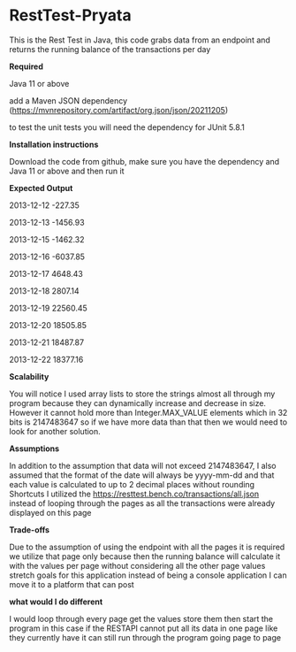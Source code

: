 # RestTest-Pryata
 This is the Rest Test in Java, this code grabs data from an endpoint and returns the running balance of the transactions per day 
 
**Required**

Java 11 or above

 add a Maven JSON dependency (https://mvnrepository.com/artifact/org.json/json/20211205)
 
to test the unit tests you will need the dependency for JUnit 5.8.1

**Installation instructions**

Download the code from github, make sure you have the dependency and Java 11 or above and then run it 

**Expected Output**

2013-12-12 -227.35 

2013-12-13 -1456.93

2013-12-15 -1462.32

2013-12-16 -6037.85

2013-12-17 4648.43

2013-12-18 2807.14

2013-12-19 22560.45

2013-12-20 18505.85

2013-12-21 18487.87

2013-12-22 18377.16

**Scalability**

You will notice I used array lists to store the strings almost all through my program because they can dynamically increase and decrease in size. However it cannot hold more than Integer.MAX_VALUE elements which in 32 bits is  2147483647 so if we have more data than that then we would need to look for another solution. 

**Assumptions**

In addition to the assumption that data will not exceed 2147483647, I also assumed that the format of the date will always be yyyy-mm-dd and that each value is calculated to up to 2 decimal places without rounding 
Shortcuts
 I utilized the https://resttest.bench.co/transactions/all.json instead of looping through the pages as all the transactions were already displayed on this page 

**Trade-offs**

Due to the assumption of using the endpoint with all the pages it is required we utilize that page only because then the running balance will calculate it with the values per page without considering all the other page values 
stretch goals for this application
instead of being a console application I can move it to a platform that can post 

**what would I do different**

I would loop through every page get the values store them then start the program in this case if the RESTAPI cannot put all its data in one page like they currently have it can still run through the program going page to page 
